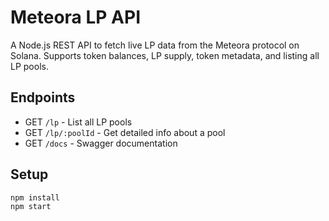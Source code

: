 # Meteora LP API

A Node.js REST API to fetch live LP data from the Meteora protocol on Solana. Supports token balances, LP supply, token metadata, and listing all LP pools.

## Endpoints

- GET `/lp` - List all LP pools
- GET `/lp/:poolId` - Get detailed info about a pool
- GET `/docs` - Swagger documentation

## Setup

```bash
npm install
npm start
```
